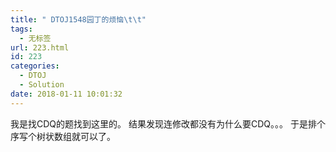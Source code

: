 ```yaml
---
title: " DTOJ1548园丁的烦恼\t\t"
tags:
  - 无标签
url: 223.html
id: 223
categories:
  - DTOJ
  - Solution
date: 2018-01-11 10:01:32
---
```


我是找CDQ的题找到这里的。 结果发现连修改都没有为什么要CDQ。。。 于是排个序写个树状数组就可以了。